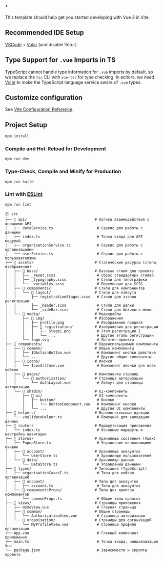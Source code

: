 # .

This template should help get you started developing with Vue 3 in Vite.

## Recommended IDE Setup

[VSCode](https://code.visualstudio.com/) + [Volar](https://marketplace.visualstudio.com/items?itemName=Vue.volar) (and disable Vetur).

## Type Support for `.vue` Imports in TS

TypeScript cannot handle type information for `.vue` imports by default, so we replace the `tsc` CLI with `vue-tsc` for type checking. In editors, we need [Volar](https://marketplace.visualstudio.com/items?itemName=Vue.volar) to make the TypeScript language service aware of `.vue` types.

## Customize configuration

See [Vite Configuration Reference](https://vitejs.dev/config/).

## Project Setup

```sh
npm install
```

### Compile and Hot-Reload for Development

```sh
npm run dev
```

### Type-Check, Compile and Minify for Production

```sh
npm run build
```

### Lint with [ESLint](https://eslint.org/)

```sh
npm run lint
```
```
📦 src
├── 📁 api/                               # Логика взаимодействия с внешними API
│   ├── dataService.ts                    # Сервис для работы с данными
│   ├── index.ts                          # Точка входа для API модулей
│   ├── organisationService.ts            # Сервис для работы с организациями
│   └── userService.ts                    # Сервис для работы с пользователями
├── 📁 assets/                            # Статические ресурсы (стили, изображения)
│   ├── 📁 base/                          # Базовые стили для проекта
│   │   ├── _reset.scss                   # Сброс стандартных стилей
│   │   ├── _typography.scss              # Стили для типографики
│   │   └── _variables.scss               # Переменные для SCSS
│   ├── 📁 components/                    # Стили для компонентов
│   │   └── 📁 layout/                    # Стили для лэйаута
│   │       ├── registrationStages.scss   # Стили для этапов регистрации
│   │       ├── _header.scss              # Стили для шапки
│   │       └── _sideBar.scss             # Стили для бокового меню
│   └── 📁 media/                         # Медиафайлы
│       ├── 📁 img/                       # Изображения
│       │   ├── profile.png               # Изображение профиля
│       │   ├── 📁 registration/          # Изображения для регистрации
│       │   │   ├── Stage1.png            # Этап регистрации 1
│       │   │   └── ...                   # Другие этапы регистрации
│       └── logo.svg                      # Логотип проекта
├── 📁 components/                        # Переиспользуемые компоненты
│   ├── 📁 common/                        # Общие компоненты
│   │   ├── IOActionButton.vue            # Компонент кнопки действия
│   │   └── ...                           # Другие общие компоненты
│   ├── 📁 icons/                         # Иконки
│   │   └── IconAllCase.vue               # Компонент иконки для всех кейсов
│   ├── 📁 pages/                         # Компоненты страниц
│   │   └── 📁 authorization/             # Страница авторизации
│   │       └── AuthLayout.vue            # Лэйаут для страницы авторизации
│   └── 📁 shadcn/                        # UI-компоненты
│       ├── 📁 ui/                        # UI компоненты
│       │   ├── button/                   # Кнопки
│       │   │   └── ButtonComponent.vue   # Компонент кнопки
│       │   └── ...                       # Другие UI компоненты
├── 📁 helpers/                           # Вспомогательные функции
│   └── vuelidateHelper.ts                # Помощник для валидации данных
├── 📁 router/                            # Маршрутизация приложения
│   └── index.ts                          # Основные маршруты и настройка навигации
├── 📁 stores/                            # Хранилища состояния (Vuex)
│   ├── PopupStore.ts                     # Управление всплывающими окнами
│   ├── 📁 account/                       # Хранилище аккаунтов
│   │   └── UserStore.ts                  # Хранилище пользователей
│   └── 📁 data/                          # Хранилище данных
│       └── DataStore.ts                  # Управление данными
├── 📁 types/                             # Типизация (TypeScript)
│   ├── organisationCasesI.ts             # Типы для кейсов организаций
│   ├── 📁 account/                       # Типы для аккаунтов
│   │   ├── account.ts                    # Типы для аккаунтов
│   └── 📁 componentsProps/               # Типы для пропсов компонентов
│       └── commonProps.ts                # Общие типы пропсов
├── 📁 views/                             # Страницы приложения
│   ├── HomeView.vue                      # Главная страница
│   ├── 📁 common/                        # Общие страницы
│   │   └── AuthorizationView.vue         # Страница авторизации
│   └── 📁 organisation/                  # Страницы для организаций
│       └── MyProfileView.vue             # Страница профиля организации
├── App.vue                               # Главный компонент приложения
├── main.ts                               # Точка входа, инициализация Vue
└── package.json                          # Зависимости и скрипты проекта

```
